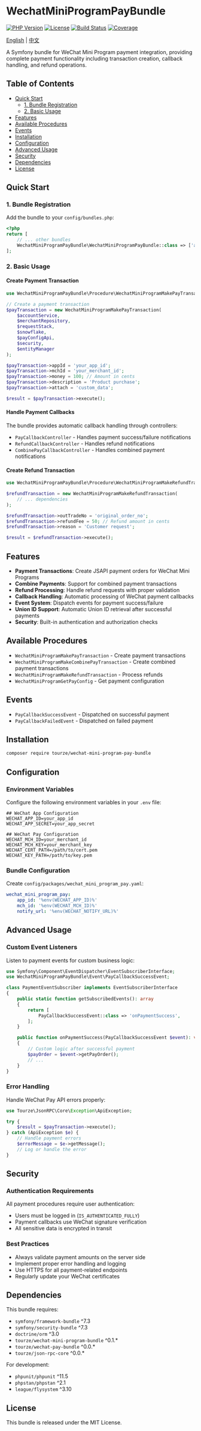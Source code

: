 # WechatMiniProgramPayBundle

[![PHP Version](https://img.shields.io/badge/php-%5E8.1-blue.svg)](https://php.net/)
[![License](https://img.shields.io/badge/license-MIT-green.svg)](LICENSE)
[![Build Status](https://img.shields.io/badge/build-passing-brightgreen.svg)](#)
[![Coverage](https://img.shields.io/badge/coverage-100%25-brightgreen.svg)](#)

[English](README.md) | [中文](README.zh-CN.md)

A Symfony bundle for WeChat Mini Program payment integration, providing complete
payment functionality including transaction creation, callback handling, and refund operations.

## Table of Contents

- [Quick Start](#quick-start)
  - [1. Bundle Registration](#1-bundle-registration)
  - [2. Basic Usage](#2-basic-usage)
- [Features](#features)
- [Available Procedures](#available-procedures)
- [Events](#events)
- [Installation](#installation)
- [Configuration](#configuration)
- [Advanced Usage](#advanced-usage)
- [Security](#security)
- [Dependencies](#dependencies)
- [License](#license)

## Quick Start

### 1. Bundle Registration

Add the bundle to your `config/bundles.php`:

```php
<?php
return [
    // ... other bundles
    WechatMiniProgramPayBundle\WechatMiniProgramPayBundle::class => ['all' => true],
];
```

### 2. Basic Usage

#### Create Payment Transaction

```php
use WechatMiniProgramPayBundle\Procedure\WechatMiniProgramMakePayTransaction;

// Create a payment transaction
$payTransaction = new WechatMiniProgramMakePayTransaction(
    $accountService,
    $merchantRepository,
    $requestStack,
    $snowflake,
    $payConfigApi,
    $security,
    $entityManager
);

$payTransaction->appId = 'your_app_id';
$payTransaction->mchId = 'your_merchant_id';
$payTransaction->money = 100; // Amount in cents
$payTransaction->description = 'Product purchase';
$payTransaction->attach = 'custom_data';

$result = $payTransaction->execute();
```

#### Handle Payment Callbacks

The bundle provides automatic callback handling through controllers:

- `PayCallbackController` - Handles payment success/failure notifications
- `RefundCallbackController` - Handles refund notifications  
- `CombinePayCallbackController` - Handles combined payment notifications

#### Create Refund Transaction

```php
use WechatMiniProgramPayBundle\Procedure\WechatMiniProgramMakeRefundTransaction;

$refundTransaction = new WechatMiniProgramMakeRefundTransaction(
    // ... dependencies
);

$refundTransaction->outTradeNo = 'original_order_no';
$refundTransaction->refundFee = 50; // Refund amount in cents
$refundTransaction->reason = 'Customer request';

$result = $refundTransaction->execute();
```

## Features

- **Payment Transactions**: Create JSAPI payment orders for WeChat Mini Programs
- **Combine Payments**: Support for combined payment transactions
- **Refund Processing**: Handle refund requests with proper validation
- **Callback Handling**: Automatic processing of WeChat payment callbacks
- **Event System**: Dispatch events for payment success/failure
- **Union ID Support**: Automatic Union ID retrieval after successful payments
- **Security**: Built-in authentication and authorization checks

## Available Procedures

- `WechatMiniProgramMakePayTransaction` - Create payment transactions
- `WechatMiniProgramMakeCombinePayTransaction` - Create combined payment transactions  
- `WechatMiniProgramMakeRefundTransaction` - Process refunds
- `WechatMiniProgramGetPayConfig` - Get payment configuration

## Events

- `PayCallbackSuccessEvent` - Dispatched on successful payment
- `PayCallbackFailedEvent` - Dispatched on failed payment

## Installation

```bash
composer require tourze/wechat-mini-program-pay-bundle
```

## Configuration

### Environment Variables

Configure the following environment variables in your `.env` file:

```env
## WeChat App Configuration
WECHAT_APP_ID=your_app_id
WECHAT_APP_SECRET=your_app_secret

## WeChat Pay Configuration
WECHAT_MCH_ID=your_merchant_id
WECHAT_MCH_KEY=your_merchant_key
WECHAT_CERT_PATH=/path/to/cert.pem
WECHAT_KEY_PATH=/path/to/key.pem
```

### Bundle Configuration

Create `config/packages/wechat_mini_program_pay.yaml`:

```yaml
wechat_mini_program_pay:
    app_id: '%env(WECHAT_APP_ID)%'
    mch_id: '%env(WECHAT_MCH_ID)%'
    notify_url: '%env(WECHAT_NOTIFY_URL)%'
```

## Advanced Usage

### Custom Event Listeners

Listen to payment events for custom business logic:

```php
use Symfony\Component\EventDispatcher\EventSubscriberInterface;
use WechatMiniProgramPayBundle\Event\PayCallbackSuccessEvent;

class PaymentEventSubscriber implements EventSubscriberInterface
{
    public static function getSubscribedEvents(): array
    {
        return [
            PayCallbackSuccessEvent::class => 'onPaymentSuccess',
        ];
    }

    public function onPaymentSuccess(PayCallbackSuccessEvent $event): void
    {
        // Custom logic after successful payment
        $payOrder = $event->getPayOrder();
        // ...
    }
}
```

### Error Handling

Handle WeChat Pay API errors properly:

```php
use Tourze\JsonRPC\Core\Exception\ApiException;

try {
    $result = $payTransaction->execute();
} catch (ApiException $e) {
    // Handle payment errors
    $errorMessage = $e->getMessage();
    // Log or handle the error
}
```

## Security

### Authentication Requirements

All payment procedures require user authentication:

- Users must be logged in (`IS_AUTHENTICATED_FULLY`)
- Payment callbacks use WeChat signature verification
- All sensitive data is encrypted in transit

### Best Practices

- Always validate payment amounts on the server side
- Implement proper error handling and logging
- Use HTTPS for all payment-related endpoints
- Regularly update your WeChat certificates

## Dependencies

This bundle requires:

- `symfony/framework-bundle` ^7.3
- `symfony/security-bundle` ^7.3
- `doctrine/orm` ^3.0
- `tourze/wechat-mini-program-bundle` ^0.1.*
- `tourze/wechat-pay-bundle` ^0.0.*
- `tourze/json-rpc-core` ^0.0.*

For development:

- `phpunit/phpunit` ^11.5
- `phpstan/phpstan` ^2.1
- `league/flysystem` ^3.10

## License

This bundle is released under the MIT License.
